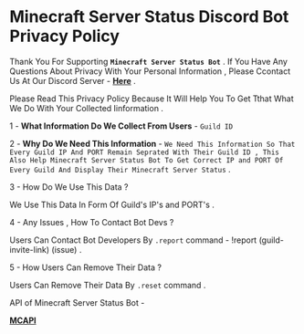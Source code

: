 # Minecraft Server Status Discord Bot Privacy Policy

Thank You For Supporting **`Minecraft Server Status Bot`** . If You Have Any Questions About Privacy With Your Personal Information , Please Ccontact Us At Our Discord Server - **[Here](https://discord.gg/EtCsyts)** .

Please Read This Privacy Policy Because It Will Help You To Get Tthat What We Do With Your Collected Iinformation .

1 - **What Information Do We Collect From Users** - `Guild ID`

2 - **Why Do We Need This Information** - `We Need This Information So That Every Guild IP And PORT Remain Seprated With Their Guild ID , This Also Help Minecraft Server Status Bot To Get Correct IP and PORT Of Every Guild And Display Their Minecraft Server Status` .

3 - How Do We Use This Data ?

We Use This Data In Form Of Guild's IP's and PORT's .

4 - Any Issues , How To Contact Bot Devs ?

Users Can Contact Bot Developers By `.report` command - !report (guild-invite-link) (issue) .

5 - How Users Can Remove Their Data ?

Users Can Remove Their Data By `.reset` command .

API of Minecraft Server Status Bot -

**[MCAPI](http://mcapi.us)**

